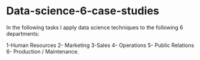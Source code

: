 # Data-science-6-case-studies
In the following tasks I apply data science techniques to the following 6 departments: 

1-Human Resources 
2- Marketing 
3-Sales 
4- Operations 
5- Public Relations 
6- Production / Maintenance.
